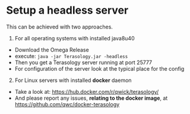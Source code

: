 # Setup a headless server

This can be achieved with two approaches.

1. For all operating systems with installed java8u40
  - Download the Omega Release
  - execute: `java -jar Terasology.jar -headless`
  - Then you get a Terasology server running at port 25777
  - For configuration of the server look at the typical place for the config
2. For Linux servers with installed **docker** daemon
  - Take a look at: https://hub.docker.com/r/qwick/terasology/
  - And please report any issues, **relating to the docker image**, at https://github.com/qwc/docker-terasology